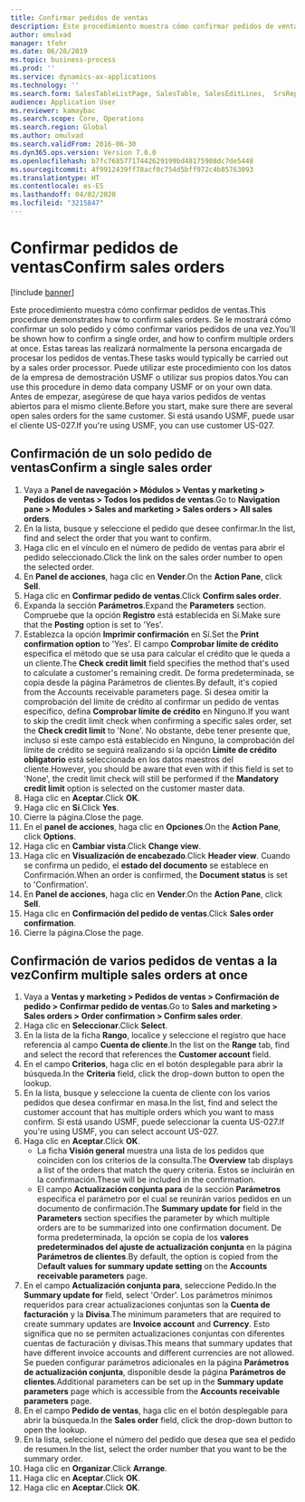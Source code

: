 ```yaml
---
title: Confirmar pedidos de ventas
description: Este procedimiento muestra cómo confirmar pedidos de ventas.
author: omulvad
manager: tfehr
ms.date: 06/26/2019
ms.topic: business-process
ms.prod: ''
ms.service: dynamics-ax-applications
ms.technology: ''
ms.search.form: SalesTableListPage, SalesTable, SalesEditLines,  SrsReportViewerForm, CustConfirmJournal, SysQueryForm, SysQueryFieldLookUp, SysLookup, SalesParmIdLookup
audience: Application User
ms.reviewer: kamaybac
ms.search.scope: Core, Operations
ms.search.region: Global
ms.author: omulvad
ms.search.validFrom: 2016-06-30
ms.dyn365.ops.version: Version 7.0.0
ms.openlocfilehash: b7fc76857717442629199bd48175908dc7de5448
ms.sourcegitcommit: 4f9912439ff78acf0c754d5bff972c4b85763093
ms.translationtype: HT
ms.contentlocale: es-ES
ms.lasthandoff: 04/02/2020
ms.locfileid: "3215847"
---
```

# <a name="confirm-sales-orders"></a><span data-ttu-id="83b46-103">Confirmar pedidos de ventas</span><span class="sxs-lookup"><span data-stu-id="83b46-103">Confirm sales orders</span></span>

[!include [banner](../../includes/banner.md)]

<span data-ttu-id="83b46-104">Este procedimiento muestra cómo confirmar pedidos de ventas.</span><span class="sxs-lookup"><span data-stu-id="83b46-104">This procedure demonstrates how to confirm sales orders.</span></span> <span data-ttu-id="83b46-105">Se le mostrará cómo confirmar un solo pedido y cómo confirmar varios pedidos de una vez.</span><span class="sxs-lookup"><span data-stu-id="83b46-105">You'll be shown how to confirm a single order, and how to confirm multiple orders at once.</span></span> <span data-ttu-id="83b46-106">Estas tareas las realizará normalmente la persona encargada de procesar los pedidos de ventas.</span><span class="sxs-lookup"><span data-stu-id="83b46-106">These tasks would typically be carried out by a sales order processor.</span></span> <span data-ttu-id="83b46-107">Puede utilizar este procedimiento con los datos de la empresa de demostración USMF o utilizar sus propios datos.</span><span class="sxs-lookup"><span data-stu-id="83b46-107">You can use this procedure in demo data company USMF or on your own data.</span></span> <span data-ttu-id="83b46-108">Antes de empezar, asegúrese de que haya varios pedidos de ventas abiertos para el mismo cliente.</span><span class="sxs-lookup"><span data-stu-id="83b46-108">Before you start, make sure there are several open sales orders for the same customer.</span></span> <span data-ttu-id="83b46-109">Si está usando USMF, puede usar el cliente US-027.</span><span class="sxs-lookup"><span data-stu-id="83b46-109">If you're using USMF, you can use customer US-027.</span></span>


## <a name="confirm-a-single-sales-order"></a><span data-ttu-id="83b46-110">Confirmación de un solo pedido de ventas</span><span class="sxs-lookup"><span data-stu-id="83b46-110">Confirm a single sales order</span></span>
1. <span data-ttu-id="83b46-111">Vaya a **Panel de navegación > Módulos > Ventas y marketing > Pedidos de ventas > Todos los pedidos de ventas**.</span><span class="sxs-lookup"><span data-stu-id="83b46-111">Go to **Navigation pane > Modules > Sales and marketing > Sales orders > All sales orders**.</span></span>
2. <span data-ttu-id="83b46-112">En la lista, busque y seleccione el pedido que desee confirmar.</span><span class="sxs-lookup"><span data-stu-id="83b46-112">In the list, find and select the order that you want to confirm.</span></span>
3. <span data-ttu-id="83b46-113">Haga clic en el vínculo en el número de pedido de ventas para abrir el pedido seleccionado.</span><span class="sxs-lookup"><span data-stu-id="83b46-113">Click the link on the sales order number to open the selected order.</span></span>
4. <span data-ttu-id="83b46-114">En **Panel de acciones**, haga clic en **Vender**.</span><span class="sxs-lookup"><span data-stu-id="83b46-114">On the **Action Pane**, click **Sell**.</span></span>
5. <span data-ttu-id="83b46-115">Haga clic en **Confirmar pedido de ventas**.</span><span class="sxs-lookup"><span data-stu-id="83b46-115">Click **Confirm sales order**.</span></span>
6. <span data-ttu-id="83b46-116">Expanda la sección **Parámetros**.</span><span class="sxs-lookup"><span data-stu-id="83b46-116">Expand the **Parameters** section.</span></span> <span data-ttu-id="83b46-117">Compruebe que la opción **Registro** está establecida en Sí.</span><span class="sxs-lookup"><span data-stu-id="83b46-117">Make sure that the **Posting** option is set to 'Yes'.</span></span>  
7. <span data-ttu-id="83b46-118">Establezca la opción **Imprimir confirmación** en Sí.</span><span class="sxs-lookup"><span data-stu-id="83b46-118">Set the **Print confirmation option** to 'Yes'.</span></span> <span data-ttu-id="83b46-119">El campo **Comprobar límite de crédito** especifica el método que se usa para calcular el crédito que le queda a un cliente.</span><span class="sxs-lookup"><span data-stu-id="83b46-119">The **Check credit limit** field specifies the method that's used to calculate a customer's remaining credit.</span></span> <span data-ttu-id="83b46-120">De forma predeterminada, se copia desde la página Parámetros de clientes.</span><span class="sxs-lookup"><span data-stu-id="83b46-120">By default, it's copied from the Accounts receivable parameters page.</span></span> <span data-ttu-id="83b46-121">Si desea omitir la comprobación del límite de crédito al confirmar un pedido de ventas específico, defina **Comprobar límite de crédito** en Ninguno.</span><span class="sxs-lookup"><span data-stu-id="83b46-121">If you want to skip the credit limit check when confirming a specific sales order, set the **Check credit limit** to 'None'.</span></span> <span data-ttu-id="83b46-122">No obstante, debe tener presente que, incluso si este campo está establecido en Ninguno, la comprobación del límite de crédito se seguirá realizando si la opción **Límite de crédito obligatorio** está seleccionada en los datos maestros del cliente.</span><span class="sxs-lookup"><span data-stu-id="83b46-122">However, you should be aware that even with if this field is set to 'None', the credit limit check will still be performed if the **Mandatory credit limit** option is selected on the customer master data.</span></span> 
8. <span data-ttu-id="83b46-123">Haga clic en **Aceptar**.</span><span class="sxs-lookup"><span data-stu-id="83b46-123">Click **OK**.</span></span>
9. <span data-ttu-id="83b46-124">Haga clic en **Sí**.</span><span class="sxs-lookup"><span data-stu-id="83b46-124">Click **Yes**.</span></span>
10. <span data-ttu-id="83b46-125">Cierre la página.</span><span class="sxs-lookup"><span data-stu-id="83b46-125">Close the page.</span></span>
11. <span data-ttu-id="83b46-126">En el **panel de acciones**, haga clic en **Opciones**.</span><span class="sxs-lookup"><span data-stu-id="83b46-126">On the **Action Pane**, click **Options**.</span></span>
12. <span data-ttu-id="83b46-127">Haga clic en **Cambiar vista**.</span><span class="sxs-lookup"><span data-stu-id="83b46-127">Click **Change view**.</span></span>
13. <span data-ttu-id="83b46-128">Haga clic en **Visualización de encabezado**.</span><span class="sxs-lookup"><span data-stu-id="83b46-128">Click **Header view**.</span></span> <span data-ttu-id="83b46-129">Cuando se confirma un pedido, el **estado del documento** se establece en Confirmación.</span><span class="sxs-lookup"><span data-stu-id="83b46-129">When an order is confirmed, the **Document status** is set to 'Confirmation'.</span></span> 
14. <span data-ttu-id="83b46-130">En **Panel de acciones**, haga clic en **Vender**.</span><span class="sxs-lookup"><span data-stu-id="83b46-130">On the **Action Pane**, click **Sell**.</span></span>
15. <span data-ttu-id="83b46-131">Haga clic en **Confirmación del pedido de ventas**.</span><span class="sxs-lookup"><span data-stu-id="83b46-131">Click **Sales order confirmation**.</span></span>
16. <span data-ttu-id="83b46-132">Cierre la página.</span><span class="sxs-lookup"><span data-stu-id="83b46-132">Close the page.</span></span>

## <a name="confirm-multiple-sales-orders-at-once"></a><span data-ttu-id="83b46-133">Confirmación de varios pedidos de ventas a la vez</span><span class="sxs-lookup"><span data-stu-id="83b46-133">Confirm multiple sales orders at once</span></span>
1. <span data-ttu-id="83b46-134">Vaya a **Ventas y marketing > Pedidos de ventas > Confirmación de pedido > Confirmar pedido de ventas**.</span><span class="sxs-lookup"><span data-stu-id="83b46-134">Go to **Sales and marketing > Sales orders > Order confirmation > Confirm sales order**.</span></span>
2. <span data-ttu-id="83b46-135">Haga clic en **Seleccionar**.</span><span class="sxs-lookup"><span data-stu-id="83b46-135">Click **Select**.</span></span>
3. <span data-ttu-id="83b46-136">En la lista de la ficha **Rango**, localice y seleccione el registro que hace referencia al campo **Cuenta de cliente**.</span><span class="sxs-lookup"><span data-stu-id="83b46-136">In the list on the **Range** tab, find and select the record that references the **Customer account** field.</span></span>
4. <span data-ttu-id="83b46-137">En el campo **Criterios**, haga clic en el botón desplegable para abrir la búsqueda.</span><span class="sxs-lookup"><span data-stu-id="83b46-137">In the **Criteria** field, click the drop-down button to open the lookup.</span></span>
5. <span data-ttu-id="83b46-138">En la lista, busque y seleccione la cuenta de cliente con los varios pedidos que desea confirmar en masa.</span><span class="sxs-lookup"><span data-stu-id="83b46-138">In the list, find and select the customer account that has multiple orders which you want to mass confirm.</span></span> <span data-ttu-id="83b46-139">Si está usando USMF, puede seleccionar la cuenta US-027.</span><span class="sxs-lookup"><span data-stu-id="83b46-139">If you're using USMF, you can select account US-027.</span></span>  
6. <span data-ttu-id="83b46-140">Haga clic en **Aceptar**.</span><span class="sxs-lookup"><span data-stu-id="83b46-140">Click **OK**.</span></span>
    - <span data-ttu-id="83b46-141">La ficha **Visión general** muestra una lista de los pedidos que coinciden con los criterios de la consulta.</span><span class="sxs-lookup"><span data-stu-id="83b46-141">The **Overview** tab displays a list of the orders that match the query criteria.</span></span> <span data-ttu-id="83b46-142">Estos se incluirán en la confirmación.</span><span class="sxs-lookup"><span data-stu-id="83b46-142">These will be included in the confirmation.</span></span>  
    - <span data-ttu-id="83b46-143">El campo **Actualización conjunta para** de la sección **Parámetros** especifica el parámetro por el cual se reunirán varios pedidos en un documento de confirmación.</span><span class="sxs-lookup"><span data-stu-id="83b46-143">The **Summary update for** field in the **Parameters** section specifies the parameter by which multiple orders are to be summarized into one confirmation document.</span></span> <span data-ttu-id="83b46-144">De forma predeterminada, la opción se copia de los **valores predeterminados del ajuste de actualización conjunta** en la página **Parámetros de clientes**.</span><span class="sxs-lookup"><span data-stu-id="83b46-144">By default, the option is copied from the D**efault values for summary update setting** on the **Accounts receivable parameters** page.</span></span>  
7. <span data-ttu-id="83b46-145">En el campo **Actualización conjunta para**, seleccione Pedido.</span><span class="sxs-lookup"><span data-stu-id="83b46-145">In the **Summary update for** field, select 'Order'.</span></span> <span data-ttu-id="83b46-146">Los parámetros mínimos requeridos para crear actualizaciones conjuntas son la **Cuenta de facturación** y la **Divisa**.</span><span class="sxs-lookup"><span data-stu-id="83b46-146">The minimum parameters that are required to create summary updates are **Invoice account** and **Currency**.</span></span> <span data-ttu-id="83b46-147">Esto significa que no se permiten actualizaciones conjuntas con diferentes cuentas de facturación y divisas.</span><span class="sxs-lookup"><span data-stu-id="83b46-147">This means that summary updates that have different invoice accounts and different currencies are not allowed.</span></span> <span data-ttu-id="83b46-148">Se pueden configurar parámetros adicionales en la página **Parámetros de actualización conjunta**, disponible desde la página **Parámetros de clientes**.</span><span class="sxs-lookup"><span data-stu-id="83b46-148">Additional parameters can be set up in the **Summary update parameters** page which is accessible from the **Accounts receivable parameters** page.</span></span> 
8. <span data-ttu-id="83b46-149">En el campo **Pedido de ventas**, haga clic en el botón desplegable para abrir la búsqueda.</span><span class="sxs-lookup"><span data-stu-id="83b46-149">In the **Sales order** field, click the drop-down button to open the lookup.</span></span>
9. <span data-ttu-id="83b46-150">En la lista, seleccione el número del pedido que desea que sea el pedido de resumen.</span><span class="sxs-lookup"><span data-stu-id="83b46-150">In the list, select the order number that you want to be the summary order.</span></span>
10. <span data-ttu-id="83b46-151">Haga clic en **Organizar**.</span><span class="sxs-lookup"><span data-stu-id="83b46-151">Click **Arrange**.</span></span>
11. <span data-ttu-id="83b46-152">Haga clic en **Aceptar**.</span><span class="sxs-lookup"><span data-stu-id="83b46-152">Click **OK**.</span></span>
12. <span data-ttu-id="83b46-153">Haga clic en **Aceptar**.</span><span class="sxs-lookup"><span data-stu-id="83b46-153">Click **OK**.</span></span>

